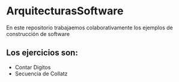 # ArquitecturasSoftware

En este repositorio trabajaemos colaborativamente los ejemplos de construcción de software

## Los ejercicios son:

- Contar Digitos
- Secuencia de Collatz
